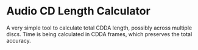 # Audio CD Length Calculator
A very simple tool to calculate total CDDA length, possibly across multiple discs.
Time is being calculated in CDDA frames, which preserves the total accuracy.
